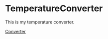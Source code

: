 # TemperatureConverter

This is my temperature converter.

[Converter](https://ericqyhan.github.io/Freedom-Unit-Converter/)
